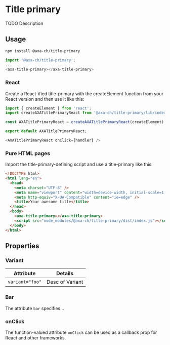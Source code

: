 # Title primary

TODO Description

## Usage

```bash
npm install @axa-ch/title-primary
```

```js
import '@axa-ch/title-primary';
...
<axa-title-primary></axa-title-primary>
```

### React

Create a React-ified title-primary with the createElement function from your React version and then use it like this:

```js
import { createElement } from 'react';
import createAXATitlePrimaryReact from '@axa-ch/title-primary/lib/index.react';

const AXATitlePrimaryReact = createAXATitlePrimaryReact(createElement);

export default AXATitlePrimaryReact;
```

```js
<AXATitlePrimaryReact onClick={handler} />
```

### Pure HTML pages

Import the title-primary-defining script and use a title-primary like this:

```html
<!DOCTYPE html>
<html lang="en">
  <head>
    <meta charset="UTF-8" />
    <meta name="viewport" content="width=device-width, initial-scale=1.0" />
    <meta http-equiv="X-UA-Compatible" content="ie=edge" />
    <title>Your awesome title</title>
  </head>
  <body>
    <axa-title-primary></axa-title-primary>
    <script src="node_modules/@axa-ch/title-primary/dist/index.js"></script>
  </body>
</html>
```

## Properties

### Variant

| Attribute       | Details         |
| --------------- | --------------- |
| `variant="foo"` | Desc of Variant |

### Bar

The attribute `bar` specifies...

### onClick

The function-valued attribute `onClick` can be used as a callback prop for React and other frameworks.
